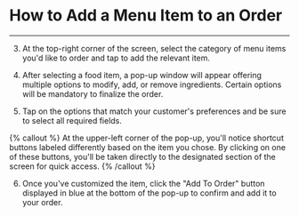 # How to Add a Menu Item to an Order
---

3. At the top-right corner of the screen, select the category of menu items you'd like to order and tap to add the relevant item.

4. After selecting a food item, a pop-up window will appear offering multiple options to modify, add, or remove ingredients. Certain options will be mandatory to finalize the order.

5. Tap on the options that match your customer's preferences and be sure to select all required fields.

{% callout %}
At the upper-left corner of the pop-up, you'll notice shortcut buttons labeled differently based on the item you chose. By clicking on one of these buttons, you'll be taken directly to the designated section of the screen for quick access.
{% /callout %}

6. Once you've customized the item, click the "Add To Order" button displayed in blue at the bottom of the pop-up to confirm and add it to your order.